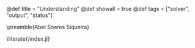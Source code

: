 @def title = "Understanding"
@def showall = true
@def tags = ["solver", "output", "status"]

\preamble{Abel Soares Siqueira}

\literate{/index.jl}
